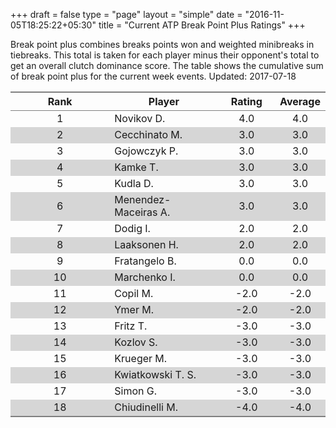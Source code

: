 +++
draft = false
type = "page" 
layout = "simple"
date = "2016-11-05T18:25:22+05:30"
title = "Current ATP Break Point Plus Ratings"
+++


Break point plus combines breaks points won and weighted minibreaks in tiebreaks. This total is taken for each player minus their opponent's total to get an overall clutch dominance score. The table shows the cumulative sum of break point plus for the current week events. Updated: 2017-07-18


<table class='gmisc_table' style='border-collapse: collapse; margin-top: 1em; margin-bottom: 1em;' >
<thead>
<tr>
<th style='border-bottom: 1px solid grey; border-top: 2px solid grey; text-align: center;'>Rank</th>
<th style='border-bottom: 1px solid grey; border-top: 2px solid grey; text-align: center;'>Player</th>
<th style='border-bottom: 1px solid grey; border-top: 2px solid grey; text-align: center;'>Rating</th>
<th style='border-bottom: 1px solid grey; border-top: 2px solid grey; text-align: center;'>Average</th>
</tr>
</thead>
<tbody>
<tr>
<td style='width:40%; text-align: center;'>1</td>
<td style='width:40%; text-align: left;'>Novikov D.</td>
<td style='width:40%; text-align: center;'>4.0</td>
<td style='width:40%; text-align: center;'>4.0</td>
</tr>
<tr style='background-color: #d6d6d6;'>
<td style='width:40%; background-color: #d6d6d6; text-align: center;'>2</td>
<td style='width:40%; background-color: #d6d6d6; text-align: left;'>Cecchinato M.</td>
<td style='width:40%; background-color: #d6d6d6; text-align: center;'>3.0</td>
<td style='width:40%; background-color: #d6d6d6; text-align: center;'>3.0</td>
</tr>
<tr>
<td style='width:40%; text-align: center;'>3</td>
<td style='width:40%; text-align: left;'>Gojowczyk P.</td>
<td style='width:40%; text-align: center;'>3.0</td>
<td style='width:40%; text-align: center;'>3.0</td>
</tr>
<tr style='background-color: #d6d6d6;'>
<td style='width:40%; background-color: #d6d6d6; text-align: center;'>4</td>
<td style='width:40%; background-color: #d6d6d6; text-align: left;'>Kamke T.</td>
<td style='width:40%; background-color: #d6d6d6; text-align: center;'>3.0</td>
<td style='width:40%; background-color: #d6d6d6; text-align: center;'>3.0</td>
</tr>
<tr>
<td style='width:40%; text-align: center;'>5</td>
<td style='width:40%; text-align: left;'>Kudla D.</td>
<td style='width:40%; text-align: center;'>3.0</td>
<td style='width:40%; text-align: center;'>3.0</td>
</tr>
<tr style='background-color: #d6d6d6;'>
<td style='width:40%; background-color: #d6d6d6; text-align: center;'>6</td>
<td style='width:40%; background-color: #d6d6d6; text-align: left;'>Menendez-Maceiras A.</td>
<td style='width:40%; background-color: #d6d6d6; text-align: center;'>3.0</td>
<td style='width:40%; background-color: #d6d6d6; text-align: center;'>3.0</td>
</tr>
<tr>
<td style='width:40%; text-align: center;'>7</td>
<td style='width:40%; text-align: left;'>Dodig I.</td>
<td style='width:40%; text-align: center;'>2.0</td>
<td style='width:40%; text-align: center;'>2.0</td>
</tr>
<tr style='background-color: #d6d6d6;'>
<td style='width:40%; background-color: #d6d6d6; text-align: center;'>8</td>
<td style='width:40%; background-color: #d6d6d6; text-align: left;'>Laaksonen H.</td>
<td style='width:40%; background-color: #d6d6d6; text-align: center;'>2.0</td>
<td style='width:40%; background-color: #d6d6d6; text-align: center;'>2.0</td>
</tr>
<tr>
<td style='width:40%; text-align: center;'>9</td>
<td style='width:40%; text-align: left;'>Fratangelo B.</td>
<td style='width:40%; text-align: center;'>0.0</td>
<td style='width:40%; text-align: center;'>0.0</td>
</tr>
<tr style='background-color: #d6d6d6;'>
<td style='width:40%; background-color: #d6d6d6; text-align: center;'>10</td>
<td style='width:40%; background-color: #d6d6d6; text-align: left;'>Marchenko I.</td>
<td style='width:40%; background-color: #d6d6d6; text-align: center;'>0.0</td>
<td style='width:40%; background-color: #d6d6d6; text-align: center;'>0.0</td>
</tr>
<tr>
<td style='width:40%; text-align: center;'>11</td>
<td style='width:40%; text-align: left;'>Copil M.</td>
<td style='width:40%; text-align: center;'>-2.0</td>
<td style='width:40%; text-align: center;'>-2.0</td>
</tr>
<tr style='background-color: #d6d6d6;'>
<td style='width:40%; background-color: #d6d6d6; text-align: center;'>12</td>
<td style='width:40%; background-color: #d6d6d6; text-align: left;'>Ymer M.</td>
<td style='width:40%; background-color: #d6d6d6; text-align: center;'>-2.0</td>
<td style='width:40%; background-color: #d6d6d6; text-align: center;'>-2.0</td>
</tr>
<tr>
<td style='width:40%; text-align: center;'>13</td>
<td style='width:40%; text-align: left;'>Fritz T.</td>
<td style='width:40%; text-align: center;'>-3.0</td>
<td style='width:40%; text-align: center;'>-3.0</td>
</tr>
<tr style='background-color: #d6d6d6;'>
<td style='width:40%; background-color: #d6d6d6; text-align: center;'>14</td>
<td style='width:40%; background-color: #d6d6d6; text-align: left;'>Kozlov S.</td>
<td style='width:40%; background-color: #d6d6d6; text-align: center;'>-3.0</td>
<td style='width:40%; background-color: #d6d6d6; text-align: center;'>-3.0</td>
</tr>
<tr>
<td style='width:40%; text-align: center;'>15</td>
<td style='width:40%; text-align: left;'>Krueger M.</td>
<td style='width:40%; text-align: center;'>-3.0</td>
<td style='width:40%; text-align: center;'>-3.0</td>
</tr>
<tr style='background-color: #d6d6d6;'>
<td style='width:40%; background-color: #d6d6d6; text-align: center;'>16</td>
<td style='width:40%; background-color: #d6d6d6; text-align: left;'>Kwiatkowski T. S.</td>
<td style='width:40%; background-color: #d6d6d6; text-align: center;'>-3.0</td>
<td style='width:40%; background-color: #d6d6d6; text-align: center;'>-3.0</td>
</tr>
<tr>
<td style='width:40%; text-align: center;'>17</td>
<td style='width:40%; text-align: left;'>Simon G.</td>
<td style='width:40%; text-align: center;'>-3.0</td>
<td style='width:40%; text-align: center;'>-3.0</td>
</tr>
<tr style='background-color: #d6d6d6;'>
<td style='width:40%; background-color: #d6d6d6; border-bottom: 2px solid grey; text-align: center;'>18</td>
<td style='width:40%; background-color: #d6d6d6; border-bottom: 2px solid grey; text-align: left;'>Chiudinelli M.</td>
<td style='width:40%; background-color: #d6d6d6; border-bottom: 2px solid grey; text-align: center;'>-4.0</td>
<td style='width:40%; background-color: #d6d6d6; border-bottom: 2px solid grey; text-align: center;'>-4.0</td>
</tr>
</tbody>
</table>
